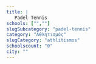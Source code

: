 ```yaml
---
title: |
   Padel Tennis
schools: ["",""]
slugSubcategory: "padel-tennis"
category: "Αθλητισμός"
slugCategory: "athlitismos"
schoolscount: "0"
city: ""
---
```


